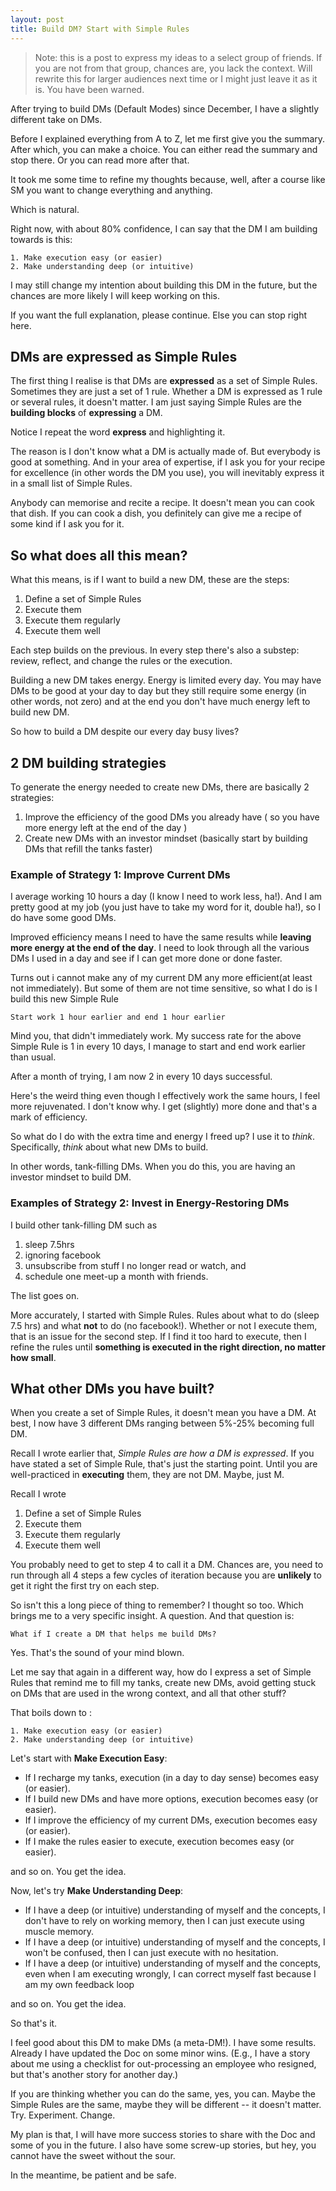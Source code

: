 ```yaml
---
layout: post
title: Build DM? Start with Simple Rules
---
```



>Note: this is a post to express my ideas to a select group of friends. If you are not from that group, chances are, you lack the context. Will rewrite this for larger audiences next time or I might just leave it as it is. You have been warned.


After trying to build DMs (Default Modes) since December, I have a slightly different take on DMs. 

Before I explained everything from A to Z, let me first give you the summary. After which, you can make a choice. You can either read the summary and stop there. Or you can read more after that.

It took me some time to refine my thoughts because, well, after a course like SM you want to change everything and anything.

Which is natural.

Right now, with about 80% confidence, I can say that the DM I am building towards is this:

```
1. Make execution easy (or easier)
2. Make understanding deep (or intuitive)
```

I may still change my intention about building this DM in the future, but the chances are more likely I will keep working on this.

If you want the full explanation, please continue. Else you can stop right here.

## DMs are expressed as Simple Rules

The first thing I realise is that DMs are **expressed** as a set of Simple Rules. Sometimes they are just a set of 1 rule. Whether a DM is expressed as 1 rule or several rules, it doesn't matter. I am just saying Simple Rules are the **building blocks** of **expressing** a DM.

Notice I repeat the word **express** and highlighting it.

The reason is I don't know what a DM is actually made of. But everybody is good at something. And in your area of expertise, if I ask you for your recipe for excellence (in other words the DM you use), you will inevitably express it in a small list of Simple Rules. 

Anybody can memorise and recite a recipe. It doesn't mean you can cook that dish. If you can cook a dish, you definitely can give me a recipe of some kind if I ask you for it.

## So what does all this mean?

What this means, is if I want to build a new DM, these are the steps:

1. Define a set of Simple Rules
2. Execute them
3. Execute them regularly
4. Execute them well

Each step builds on the previous. In every step there's also a substep: review, reflect, and change the rules or the execution.

Building a new DM takes energy. Energy is limited every day. You may have DMs to be good at your day to day but they still require some energy (in other words, not zero) and at the end you don't have much energy left to build new DM.

So how to build a DM despite our every day busy lives?

## 2 DM building strategies 

To generate the energy needed to create new DMs, there are basically 2 strategies:

1. Improve the efficiency of the good DMs you already have ( so you have more energy left at the end of the day )
2. Create new DMs with an investor mindset (basically start by building DMs that refill the tanks faster)


### Example of Strategy 1: Improve Current DMs

I average working 10 hours a day (I know I need to work less, ha!). And I am pretty good at my job (you just have to take my word for it, double ha!), so I do have some good DMs.

Improved efficiency means I need to have the same results while **leaving more energy at the end of the day**. I need to look through all the various DMs I used in a day and see if I can get more done or done faster.

Turns out i cannot make any of my current DM any more efficient(at least not immediately). But some of them are not time sensitive, so what I do is I build this new Simple Rule

```
Start work 1 hour earlier and end 1 hour earlier
```

Mind you, that didn't immediately work. My success rate for the above Simple Rule is 1 in every 10 days,  I manage to start and end work earlier than usual. 

After a month of trying, I am now 2 in every 10 days successful.

Here's the weird thing even though I effectively work the same hours, I feel more rejuvenated. I don't know why. I get (slightly) more done and that's a mark of efficiency.

So what do I do with the extra time and energy I freed up? I use it to *think*. Specifically, *think* about what new DMs to build.

In other words, tank-filling DMs. When you do this, you are having an investor mindset to build DM.

### Examples of Strategy 2: Invest in Energy-Restoring DMs

I build other tank-filling DM such as 

1. sleep 7.5hrs
2. ignoring facebook
3. unsubscribe from stuff I no longer read or watch, and 
4. schedule one meet-up a month with friends. 

The list goes on. 

More accurately, I started with Simple Rules. Rules about what to do (sleep 7.5 hrs) and what **not** to do (no facebook!). Whether or not I execute them, that is an issue for the second step. If I find it too hard to execute, then I refine the rules until **something is executed in the right direction, no matter how small**.

## What other DMs you have built?

When you create a set of Simple Rules, it doesn't mean you have a DM. At best, I now have 3 different DMs ranging between 5%-25% becoming full DM.

Recall I wrote earlier that, *Simple Rules are how a DM is expressed*. If you have stated a set of Simple Rule, that's just the starting point. Until you are well-practiced in **executing** them, they are not DM. Maybe, just M.

Recall I wrote 

1. Define a set of Simple Rules
2. Execute them
3. Execute them regularly
4. Execute them well

You probably need to get to step 4 to call it a DM. Chances are, you need to run through all 4 steps a few cycles of iteration because you are **unlikely** to get it right the first try on each step.

So isn't this a long piece of thing to remember? I thought so too. Which brings me to a very specific insight. A question. And that question is:

```
What if I create a DM that helps me build DMs?
```

Yes. That's the sound of your mind blown.

Let me say that again in a different way, how do I express a set of Simple Rules that remind me to fill my tanks, create new DMs, avoid getting stuck on DMs that are used in the wrong context, and all that other stuff?

That boils down to :

```
1. Make execution easy (or easier)
2. Make understanding deep (or intuitive)
```

Let's start with **Make Execution Easy**:

- If I recharge my tanks, execution (in a day to day sense) becomes easy (or easier).
- If I build new DMs and have more options, execution becomes easy (or easier).
- If I improve the efficiency of my current DMs, execution becomes easy (or easier).
- If I make the rules easier to execute, execution becomes easy (or easier).

and so on. You get the idea.

Now, let's try **Make Understanding Deep**:

- If I have a deep (or intuitive) understanding of myself and the concepts, I don't have to rely on working memory, then I can just execute using muscle memory.
- If I have a deep (or intuitive) understanding of myself and the concepts, I won't be confused, then I can just execute with no hesitation.
- If I have a deep (or intuitive) understanding of myself and the concepts, even when I am executing wrongly, I can correct myself fast because I am my own feedback loop

and so on. You get the idea.

So that's it. 

I feel good about this DM to make DMs (a meta-DM!). I have some results. Already I have updated the Doc on some minor wins. (E.g., I have a story about me using a checklist for out-processing an employee who resigned, but that's another story for another day.) 

If you are thinking whether you can do the same, yes, you can. Maybe the Simple Rules are the same, maybe they will be different -- it doesn't matter. Try. Experiment. Change.

My plan is that, I will have more success stories to share with the Doc and some of you in the future. I also have some screw-up stories, but hey, you cannot have the sweet without the sour.

In the meantime, be patient and be safe. 


